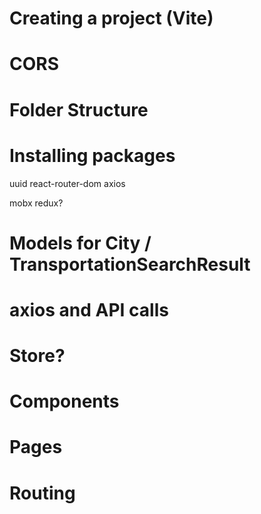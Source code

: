 
# Creating a project (Vite)

# CORS

# Folder Structure

# Installing packages
uuid
react-router-dom
axios

mobx
redux?
# Models for City / TransportationSearchResult

# axios and API calls

# Store?
# Components
# Pages
# Routing 



